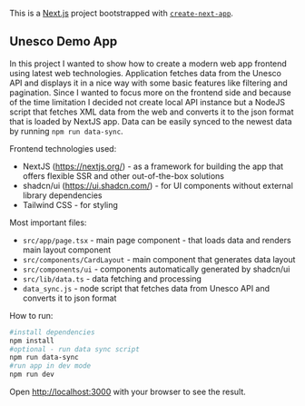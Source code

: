 This is a [Next.js](https://nextjs.org) project bootstrapped with [`create-next-app`](https://nextjs.org/docs/app/api-reference/cli/create-next-app).

## Unesco Demo App

In this project I wanted to show how to create a modern web app frontend using latest web technologies.
Application fetches data from the Unesco API and displays it in a nice way with some basic features like filtering and pagination.
Since I wanted to focus more on the frontend side and because of the time limitation I decided not create local API instance but a NodeJS script that fetches XML data from the web and converts it to the json format that is loaded by NextJS app.
Data can be easily synced to the newest data by running `npm run data-sync`.

Frontend technologies used:
- NextJS (https://nextjs.org/) - as a framework for building the app that offers flexible SSR and other out-of-the-box solutions
- shadcn/ui (https://ui.shadcn.com/) - for UI components without external library dependencies
- Tailwind CSS - for styling

Most important files:
- `src/app/page.tsx` - main page component - that loads data and renders main layout component
- `src/components/CardLayout` - main component that generates data layout
- `src/components/ui` - components automatically generated by shadcn/ui
- `src/lib/data.ts` - data fetching and processing
- `data_sync.js` - node script that fetches data from Unesco API and converts it to json format

How to run:

```bash
#install dependencies
npm install
#optional - run data sync script
npm run data-sync
#run app in dev mode
npm run dev
```

Open [http://localhost:3000](http://localhost:3000) with your browser to see the result.

